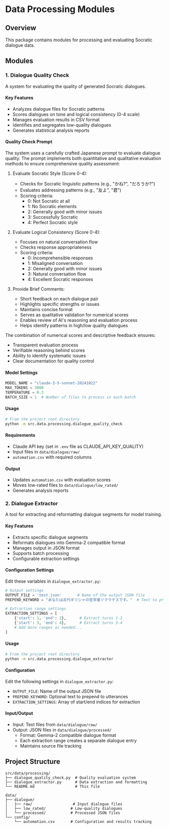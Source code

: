 # Data Processing Modules

## Overview
This package contains modules for processing and evaluating Socratic dialogue data.

## Modules

### 1. Dialogue Quality Check
A system for evaluating the quality of generated Socratic dialogues.

#### Key Features
- Analyzes dialogue files for Socratic patterns
- Scores dialogues on tone and logical consistency (0-4 scale)
- Manages evaluation results in CSV format
- Identifies and segregates low-quality dialogues
- Generates statistical analysis reports

#### Quality Check Prompt
The system uses a carefully crafted Japanese prompt to evaluate dialogue quality. The prompt implements both quantitative and qualitative evaluation methods to ensure comprehensive quality assessment:

1. Evaluate Socratic Style (Score 0-4):
   - Checks for Socratic linguistic patterns (e.g., "かね?", "だろうか?")
   - Evaluates addressing patterns (e.g., "友よ", "君")
   - Scoring criteria:
     - 0: Not Socratic at all
     - 1: No Socratic elements
     - 2: Generally good with minor issues
     - 3: Successfully Socratic
     - 4: Perfect Socratic style

2. Evaluate Logical Consistency (Score 0-4):
   - Focuses on natural conversation flow
   - Checks response appropriateness
   - Scoring criteria:
     - 0: Incomprehensible responses
     - 1: Misaligned conversation
     - 2: Generally good with minor issues
     - 3: Natural conversation flow
     - 4: Excellent Socratic responses

3. Provide Brief Comments:
   - Short feedback on each dialogue pair
   - Highlights specific strengths or issues
   - Maintains concise format
   - Serves as qualitative validation for numerical scores
   - Enables review of AI's reasoning and evaluation process
   - Helps identify patterns in high/low quality dialogues

The combination of numerical scores and descriptive feedback ensures:
- Transparent evaluation process
- Verifiable reasoning behind scores
- Ability to identify systematic issues
- Clear documentation for quality control

#### Model Settings
```python
MODEL_NAME = "claude-3-5-sonnet-20241022"
MAX_TOKENS = 3000
TEMPERATURE = 0.3
BATCH_SIZE = 1  # Number of files to process in each batch
```

#### Usage
```bash
# From the project root directory
python -m src.data.processing.dialogue_quality_check
```

#### Requirements
- Claude API key (set in `.env` file as CLAUDE_API_KEY_QUALITY)
- Input files in `data/dialogue/raw/`
- `automation.csv` with required columns

#### Output
- Updates `automation.csv` with evaluation scores
- Moves low-rated files to `data/dialogue/low_rated/`
- Generates analysis reports

### 2. Dialogue Extractor
A tool for extracting and reformatting dialogue segments for model training.

#### Key Features
- Extracts specific dialogue segments
- Reformats dialogues into Gemma-2 compatible format
- Manages output in JSON format
- Supports batch processing
- Configurable extraction settings

#### Configuration Settings
Edit these variables in `dialogue_extractor.py`:
```python
# Output settings
OUTPUT_FILE = 'test.json'       # Name of the output JSON file
PREPEND_KEYWORD = "あなたは古代ギリシャの哲学者ソクラテスです。"  # Text to prepend to each first utterance

# Extraction range settings
EXTRACTION_SETTINGS = [
    {'start': 1, 'end': 2},      # Extract turns 1-2
    {'start': 3, 'end': 4},      # Extract turns 3-4
    # Add more ranges as needed...
]
```

#### Usage
```bash
# From the project root directory
python -m src.data.processing.dialogue_extractor
```

#### Configuration
Edit the following settings in `dialogue_extractor.py`:
- `OUTPUT_FILE`: Name of the output JSON file
- `PREPEND_KEYWORD`: Optional text to prepend to utterances
- `EXTRACTION_SETTINGS`: Array of start/end indices for extraction

#### Input/Output
- Input: Text files from `data/dialogue/raw/`
- Output: JSON files in `data/dialogue/processed/`
  - Format: Gemma-2 compatible dialogue format
  - Each extraction range creates a separate dialogue entry
  - Maintains source file tracking

## Project Structure
```
src/data/processing/
├── dialogue_quality_check.py  # Quality evaluation system
├── dialogue_extractor.py      # Data extraction and formatting
└── README.md                  # This file

data/
├── dialogue/
│   ├── raw/                  # Input dialogue files
│   ├── low_rated/           # Low-quality dialogues
│   └── processed/           # Processed JSON files
└── config/
    └── automation.csv       # Configuration and results tracking
``` 